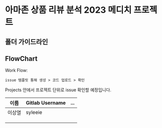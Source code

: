 # 아마존 상품 리뷰 분석 2023 메디치 프로젝트

## 폴더 가이드라인

## FlowChart

Work Flow:

```
issue 템플릿 통해 생성 > 코드 업로드 > 확인
```

Projects 안에서 프로젝트 단위로 issue 확인할 예정입니다.


| 이름   | Gitlab Username | ... |
|--------|-----|-----|
| 이상열 |syleeie||
|  |||
|  |||
|  |||

